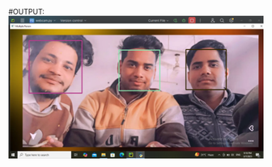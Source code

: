 #OUTPUT:
![image alt](https://github.com/Aryan-we/Face-Detection-System-in-Python/blob/3817eabfef2419c12bec8f3aecc84f2493e7f547/Screenshot%20(117).png?raw=true)
